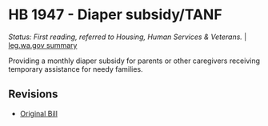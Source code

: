 # HB 1947 - Diaper subsidy/TANF
*Status: First reading, referred to Housing, Human Services & Veterans.* | [leg.wa.gov summary](https://app.leg.wa.gov/billsummary?BillNumber=1947&Year=2021)

Providing a monthly diaper subsidy for parents or other caregivers receiving temporary assistance for needy families.

## Revisions
* [Original Bill](1/)